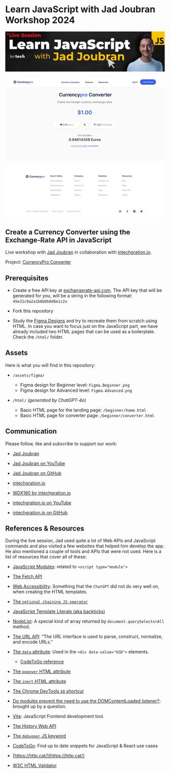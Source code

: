 # Learn JavaScript with Jad Joubran Workshop 2024 

![](./assets/JadFormCover.jpg)

![](./assets/header.png)

## Create a Currency Converter using the Exchange-Rate API in JavaScript

  Live workshop with [Jad Joubran](https://jadjoubran.io/) in collaboration with [intechgration.io]().

  Project: [CurrencyPro Converter](https://learnjavascript.online/projects/currency-pro.html)

## Prerequisites

  - Create a free API key at [exchangerate-api.com](https://www.exchangerate-api.com/). The API key that will be generated for you, will be a string in the following format: `45e31c9a2a1b6b0b8d6e1c2x`

  - Fork this repository

  - Study the [Figma Designs](https://www.figma.com/file/0fqg6mYPiyI7JVmKgbhADd/CurrencyPRO---Learn-JavaScript-Projects?type=design&node-id=0%3A1&t=OpefauhDrzUN5gZ0-1) and try to recreate them from scratch using HTML. In case you want to focus just on the JavaScript part, we have already included two HTML pages that can be used as a boilerplate. Check the `/html/` folder.

## Assets

  Here is what you will find in this repository:

  - `/assets/figma/`
    - Figma design for Beginner level: `Figma.Beginner.png`
    - Figma design for Advanced level: `Figma.Advanced.png`

  - `/html/` _(generated by ChatGPT-4o)_
    - Basic HTML page for the landing page: `/beginner/home.html`
    - Basic HTML page for converter page: `/beginner/converter.html`

## Communication

  Please follow, like and subscribe to support our work:

  - [Jad Joubran](https://jadjoubran.io/)
  - [Jad Joubran on YouTube](https://github.com/jadjoubran)
  - [Jad Joubran on GitHub](https://github.com/jadjoubran)

  - [intechgration.io](https://intechgration.io/)
  - [WDX180 by intechgration.io](https://in-tech-gration.github.io/WDX-180/)
  - [intechgration.io on YouTube](https://www.youtube.com/@in-tech-gration)
  - [intechgration.io on GitHub](https://github.com/in-tech-gration/)

## References & Resources

  During the live session, Jad used quite a lot of Web APIs and JavaScript commands and also visited a few websites that helped him develop the app. He also mentioned a couple of tools and APIs that were not used. Here is a list of resources that cover all of these:

  - [JavaScript Modules](https://developer.mozilla.org/en-US/docs/Web/JavaScript/Guide/Modules): related to `<script type="module">`
  - [The Fetch API](https://developer.mozilla.org/en-US/docs/Web/API/Fetch_API)
  - [Web Accessibility](https://developer.mozilla.org/en-US/docs/Web/Accessibility): Something that the `ChatGPT` did not do very well on, when creating the HTML templates.
  - [The `optional chaining JS operator`](https://developer.mozilla.org/en-US/docs/Web/JavaScript/Reference/Operators/Optional_chaining)
  - [JavaScript Template Literals (aka backticks)](https://developer.mozilla.org/en-US/docs/Web/JavaScript/Reference/Template_literals)
  - [NodeList](https://developer.mozilla.org/en-US/docs/Web/API/NodeList): A special kind of array returned by `document.querySelectorAll` method.
  - [The URL API](https://developer.mozilla.org/en-US/docs/Web/API/URL): "The URL interface is used to parse, construct, normalize, and encode URLs."
  - [The `data` attribute](https://developer.mozilla.org/en-US/docs/Learn/HTML/Howto/Use_data_attributes): Used in the `<div data-value="USD">` elements.
    - [CodeToGo reference](https://codetogo.io/how-to-get-data-attribute-from-element-in-javascript/)
  - [The `popover` HTML attribute](https://developer.mozilla.org/en-US/docs/Web/HTML/Global_attributes/popover)
  - [The `inert` HTML attribute](https://developer.mozilla.org/en-US/docs/Web/HTML/Global_attributes/inert)
  - [The Chrome DevTools `$0` shortcut](https://umaar.com/dev-tips/15-dollar-zero/)
  - [Do modules prevent the need to use the DOMContentLoaded listener?](https://stackoverflow.com/questions/63420821/do-modules-prevent-the-need-to-use-the-domcontentloaded-listener): brought up by a question.
  - [Vite](https://vitejs.dev/): JavaScript Frontend development tool.
  - [The History Web API](https://developer.mozilla.org/en-US/docs/Web/API/History_API)
  - [The `debugger` JS keyword](https://developer.mozilla.org/en-US/docs/Web/JavaScript/Reference/Statements/debugger)

  - [CodeToGo](https://codetogo.io/): Find up to date snippets for JavaScript & React use cases
  - [https://http.cat/](https://http.cat/)
  - [W3C HTML Validator](https://validator.w3.org/)
